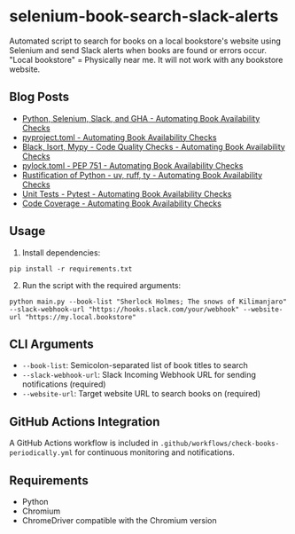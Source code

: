 # selenium-book-search-slack-alerts
Automated script to search for books on a local bookstore's website using Selenium and send Slack alerts when books are found or errors occur.  
"Local bookstore" = Physically near me. It will not work with any bookstore website.

## Blog Posts
- [Python, Selenium, Slack, and GHA - Automating Book Availability Checks](https://k-candidate.github.io/2025/08/19/python-selenium-slack-automating-book-availability-checks.html)
- [pyproject.toml - Automating Book Availability Checks](https://k-candidate.github.io/2025/08/23/pyproject-toml.html)
- [Black, Isort, Mypy - Code Quality Checks - Automating Book Availability Checks](https://k-candidate.github.io/2025/08/24/black-isort-mypy-code-quality-checks.html)
- [pylock.toml - PEP 751 - Automating Book Availability Checks](https://k-candidate.github.io/2025/08/25/pylock-toml-pep-751.html)
- [Rustification of Python - uv, ruff, ty - Automating Book Availability Checks](https://k-candidate.github.io/2025/09/01/rustification-of-python-uv-ruff-ty.html)
- [Unit Tests - Pytest - Automating Book Availability Checks](https://k-candidate.github.io/2025/09/02/unit-tests-pytest.html)
- [Code Coverage - Automating Book Availability Checks](https://k-candidate.github.io/2025/09/16/code-coverage.html)

## Usage

1. Install dependencies:
```
pip install -r requirements.txt
```

2. Run the script with the required arguments:
```
python main.py --book-list "Sherlock Holmes; The snows of Kilimanjaro" --slack-webhook-url "https://hooks.slack.com/your/webhook" --website-url "https://my.local.bookstore"
```

## CLI Arguments

- `--book-list`: Semicolon-separated list of book titles to search
- `--slack-webhook-url`: Slack Incoming Webhook URL for sending notifications (required)
- `--website-url`: Target website URL to search books on (required)

## GitHub Actions Integration

A GitHub Actions workflow is included in `.github/workflows/check-books-periodically.yml` for continuous monitoring and notifications.

## Requirements

- Python
- Chromium
- ChromeDriver compatible with the Chromium version
